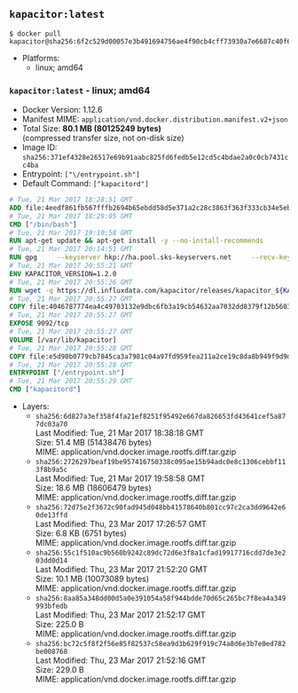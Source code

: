 ## `kapacitor:latest`

```console
$ docker pull kapacitor@sha256:6f2c529d00057e3b491694756ae4f90cb4cff73930a7e6687c40f618f939cab8
```

-	Platforms:
	-	linux; amd64

### `kapacitor:latest` - linux; amd64

-	Docker Version: 1.12.6
-	Manifest MIME: `application/vnd.docker.distribution.manifest.v2+json`
-	Total Size: **80.1 MB (80125249 bytes)**  
	(compressed transfer size, not on-disk size)
-	Image ID: `sha256:371ef4328e26517e69b91aabc825fd6fedb5e12cd5c4bdae2a0c0cb7431cc4ba`
-	Entrypoint: `["\/entrypoint.sh"]`
-	Default Command: `["kapacitord"]`

```dockerfile
# Tue, 21 Mar 2017 18:28:51 GMT
ADD file:4eedf861fb567fffb2694b65ebdd58d5e371a2c28c3863f363f333cb34e5eb7b in / 
# Tue, 21 Mar 2017 18:29:05 GMT
CMD ["/bin/bash"]
# Tue, 21 Mar 2017 19:10:58 GMT
RUN apt-get update && apt-get install -y --no-install-recommends 		ca-certificates 		curl 		wget 	&& rm -rf /var/lib/apt/lists/*
# Tue, 21 Mar 2017 20:14:51 GMT
RUN gpg     --keyserver hkp://ha.pool.sks-keyservers.net     --recv-keys 05CE15085FC09D18E99EFB22684A14CF2582E0C5
# Tue, 21 Mar 2017 20:55:21 GMT
ENV KAPACITOR_VERSION=1.2.0
# Tue, 21 Mar 2017 20:55:26 GMT
RUN wget -q https://dl.influxdata.com/kapacitor/releases/kapacitor_${KAPACITOR_VERSION}_amd64.deb.asc &&     wget -q https://dl.influxdata.com/kapacitor/releases/kapacitor_${KAPACITOR_VERSION}_amd64.deb &&     gpg --batch --verify kapacitor_${KAPACITOR_VERSION}_amd64.deb.asc kapacitor_${KAPACITOR_VERSION}_amd64.deb &&     dpkg -i kapacitor_${KAPACITOR_VERSION}_amd64.deb &&     rm -f kapacitor_${KAPACITOR_VERSION}_amd64.deb*
# Tue, 21 Mar 2017 20:55:27 GMT
COPY file:4046787774ea4c49703132e9dbc6fb3a19cb54632aa7032dd8379f12b56034d9 in /etc/kapacitor/kapacitor.conf 
# Tue, 21 Mar 2017 20:55:27 GMT
EXPOSE 9092/tcp
# Tue, 21 Mar 2017 20:55:27 GMT
VOLUME [/var/lib/kapacitor]
# Tue, 21 Mar 2017 20:55:28 GMT
COPY file:e5d90b0779cb7845ca3a7981c04a97fd959fea211a2ce19c8da8b949f9d9d04c in /entrypoint.sh 
# Tue, 21 Mar 2017 20:55:28 GMT
ENTRYPOINT ["/entrypoint.sh"]
# Tue, 21 Mar 2017 20:55:29 GMT
CMD ["kapacitord"]
```

-	Layers:
	-	`sha256:6d827a3ef358f4fa21ef8251f95492e667da826653fd43641cef5a877dc03a70`  
		Last Modified: Tue, 21 Mar 2017 18:38:18 GMT  
		Size: 51.4 MB (51438476 bytes)  
		MIME: application/vnd.docker.image.rootfs.diff.tar.gzip
	-	`sha256:2726297beaf19be957416750338c095ae15b94adc0e8c1306cebbf113f8b9a5c`  
		Last Modified: Tue, 21 Mar 2017 19:58:58 GMT  
		Size: 18.6 MB (18606479 bytes)  
		MIME: application/vnd.docker.image.rootfs.diff.tar.gzip
	-	`sha256:72d75e2f3672c90fad945d048bb41578640b801cc97c2ca3dd9642e60de13ffd`  
		Last Modified: Thu, 23 Mar 2017 17:26:57 GMT  
		Size: 6.8 KB (6751 bytes)  
		MIME: application/vnd.docker.image.rootfs.diff.tar.gzip
	-	`sha256:55c1f510ac9b560b9242c89dc72d6e3f8a1cfad19917716cdd7de3e203dd0d14`  
		Last Modified: Thu, 23 Mar 2017 21:52:20 GMT  
		Size: 10.1 MB (10073089 bytes)  
		MIME: application/vnd.docker.image.rootfs.diff.tar.gzip
	-	`sha256:8aa85a348dd00d5a0e391054a58f944bdde70d65c265bc7f8ea4a349993bfedb`  
		Last Modified: Thu, 23 Mar 2017 21:52:17 GMT  
		Size: 225.0 B  
		MIME: application/vnd.docker.image.rootfs.diff.tar.gzip
	-	`sha256:bc72c5f8f2f56e85f82537c58ea9d3b629f919c74a8d6e3b7e0ed782be008768`  
		Last Modified: Thu, 23 Mar 2017 21:52:16 GMT  
		Size: 229.0 B  
		MIME: application/vnd.docker.image.rootfs.diff.tar.gzip
